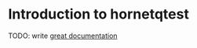 # Introduction to hornetqtest

TODO: write [great documentation](http://jacobian.org/writing/great-documentation/what-to-write/)
